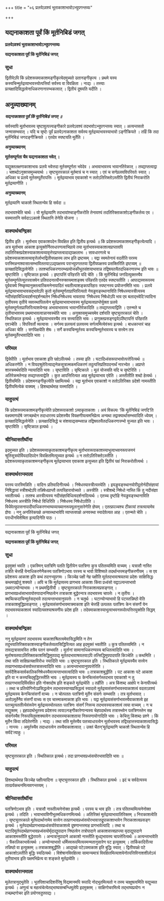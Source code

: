 +++
title = "०६ प्रलयेऽवश्यं भूताकाशाभावोऽभ्युपगन्तव्यः"

+++


## यद्यनाकाशता पूर्वं किं मूर्तनिबिडं जगत्

**प्रलयेऽवश्यं भूताकाशाभावोऽभ्युपगन्तव्यः**

**यद्यनाकाशता पूर्वं किं मूर्तनिबिडं जगत्**

### **सुधा**

द्वितीयेऽपि किं प्रदेशरूपमाकाशमङ्गीकृत्येदमुच्यते उतानङ्गीकृत्य । प्रथमे यस्य कस्यचिन्मूर्तद्रव्याभावस्योत्पत्तिर्वा सर्वस्य वा विवक्षिता । नाद्यः । तस्याः प्रत्यक्षादिसिद्धत्वेनाधिकरणानारम्भकत्वात् । द्वितीयं दूषयति यदीति ।

## **अनुव्याख्यानम्**

***यद्यनाकाशता पूर्वं किं मूर्तनिबिडं जगत् ॥***

सर्वस्यापि मूर्ताभावस्य सृष्टावुत्पत्त्यङ्गीकारे प्रलयेऽवश्यं तदभावोऽभ्युपगन्तव्यः स्यात् । अत्यन्तसतो जन्मासम्भवात् । यदि च सृष्टेः पूर्वं प्रलयेऽनाकाशता सर्वस्य मूर्तद्रव्याभावस्याभावो ऽङ्गीक्रियते । तर्हि किं तदा मूर्तनिबिडं जगदङ्गीक्रियते । एतदेव स्पष्टयति मूर्तेति ।

**अनुव्याख्यानम्**

**मूर्तसम्पूर्णता चैव यद्यनाकाशता भवेत् ।**

यद्युक्तलक्षणाकाशाभावः प्रलये भवेत्तदा मूर्तसम्पूर्णता भवेदेव । अभावाभावस्य भावानतिरेकात् । तव्द्याप्तत्वाद्वा । चशब्दोऽनुक्तसमुच्चयार्थः । सृष्ट्युत्तरकालं मूर्तमात्रं च न स्यात् । एवं च सर्गप्रलयविपरिवर्तः स्यात् । अधिका च प्रलये मूर्तसम्पूर्तेरापत्तिः । मूर्तद्रव्याभाव एवाकाशो न ततोऽतिरिक्तोऽस्तीति द्वितीयं निराकरोति मूर्तद्रव्याणीति ।

**अनुव्याख्यानम्**

मूर्तद्रव्याणि चाकाशे स्थितान्येव हि सर्वदा ॥

तदभावश्चेति चार्थः । यो मूर्तद्रव्याणि तदभावांश्चाङ्गीकरोति तेनावश्यं तदतिरिक्ताकाशोऽङ्गीकर्तव्य एव । यस्मात्तानि सर्वदाऽऽकाशे स्थितानि तेनेति योजना ।

### **वाक्यार्थचन्द्रिका**

द्वितीय इति । मूर्ताभाव एवाकाशपदेन विवक्षित इति द्वितीय इत्यर्थः ॥ किं प्रदेशरूपमाकाशमङ्गीकृत्येत्यादि । अत्र मूर्ताभाव आकाश इत्युक्तेर्निरवधारणत्वाभिप्राये तया मूर्ताभावस्याकाशत्वप्राप्तावपि तदतिरिक्तप्रदेशस्याकाशत्वव्यावृत्तेरप्राप्तत्वादाद्यपक्षलाभः । सावधारणत्वे च प्रदेशस्याकाशत्वव्यावृत्तेर्लाभाद्वितीयपक्षस्य लाभ इति द्रष्टव्यम् । यद्वा स्वमतेनायं वदतीति परस्य परस्मिन्ननाश्वासात्सम्भाविततयाऽऽद्यपक्षस्य पराभ्युपगततया द्वितीयपक्षस्य प्रसक्तिरिति द्रष्टव्यम् ॥ प्रत्यक्षादिसिद्धत्वेनेति । ततश्चाधिकरणारम्भप्रयोजकीभूतसंशयाभावान्न तद्विषयतयैतदधिकरणारम्भ इति भावः ॥ सृष्टाविति । सृष्टिकाल इत्यर्थः । इष्टापत्तिं परिहरति यदि चेति । किं मूर्तनिबिडं जगदित्युक्तस्यैव मूर्तसम्पूर्णतेत्युत्तरवाक्येन प्रतिपादनात्पौनरुक्तयमाशङ्क्य परिहरति एतदेव स्पष्टयतीति । आपाद्यस्वरूपस्य पूर्ववाक्ये निष्कृष्यानुक्तत्वात्किमनेनापादितं भवतीत्याशङ्कापरिहारः स्पष्टनस्य प्रयोजनमिति भावः । प्रलये मूर्तद्रव्याभावाभावसद्भावेऽपि कुतो मूर्तसम्पूर्णताप्राप्तिरित्यतो नेयङुवङ्स्थानाविति निषेधस्यास्त्रीत्यस्य नदीसंज्ञाविधित्वदर्शनाद्दर्शनबलेन निषेधनिषेधस्य भावताया ‘निषेधस्य निषेधोऽपि भाव एव बलाद्भवेदि’त्यादिना तृतीयस्य तृतीये व्यवस्थापितत्वेन मूर्तद्रव्याभावाभावस्य मूर्तद्रव्यत्वप्राप्तेर्युक्ता प्रलये मूर्तसम्पूर्णताप्राप्तिरित्याशयेनाह अभावाभावस्य भावानतिरेकादिति ॥ तव्द्याप्तत्वाद्विति । एतन्मते च तृतीयाभावस्य प्रथमाभावत्वान्नानवस्थेति भावः । अनुक्तसमुच्चयमेव दर्शयति सृष्ट्युत्तरकालं चेति । स्थितिकाल इत्यर्थः । मूर्तद्रव्याभावस्यैव तत्र सत्त्वादिति भावः । प्रागुक्तप्रसङ्गद्वयेऽपीष्टापत्तिं परिहरति एवञ्चेति । विपरिवर्तो व्यत्यासः । सर्गस्य प्रलयत्वं प्रलयस्य सर्गत्वमित्येवंरूप इत्यर्थः । बाधकान्तरं चाह अधिका चेति । सर्गापेक्षयेति शेषः । सर्गे कस्यचिन्मूर्तस्य कस्यचिन्मूर्तभावस्य च सत्त्वेन तत्र मूर्तसम्पूर्तेरभावादिति भावः ।

### **परिमल**

द्वियेपीति । मूर्ताभाव एवाकाश इति पक्षेऽपीत्यर्थः । तस्या इति । घटादिध्वंसरूपाभावोत्पत्तेरित्यर्थः ॥ अधिकरणेति । न वियदश्रुतेरित्याद्यनेकसूत्रात्मकमधिकरणं तदुत्पत्तिप्रतिपादनार्थं नारभ्येत । अप्राप्ते शास्त्रमर्थवदिति न्यायादिति भावः । सृष्टाविति । सृष्टिकाले । मूलं योजयति यदि च सृष्टेरिति । अतिरेकमतेनाह तव्द्याप्तत्वाद्वेति । कुत आपत्तिरित्यत आह मूर्तद्रव्याभाव एवेति । अस्तीतीति शब्दो हेत्वर्थः । द्वितीयमिति । प्रदेशमनङ्गीकृत्येति पक्षमित्यर्थः । यद्वा मूर्ताभाव एवाकाशो न ततोऽतिरिक्तः प्रदेशो नामस्तीति द्वितीयमित्येकं वाक्यम् । हिशब्दार्थमाह यस्मादिति ।

### **यादुपत्यं**

किं प्रदेशरूपमाकाशमङ्गीकृत्येति प्रदेशरूपाकाशो ऽव्याकृताकाशः । अयं विकल्पः ‘किं मूर्तनिबिडं जगदि’ति वक्ष्यमाणदोषे जगच्छब्देन तदाधारस्य प्रदेशस्यैव विवक्षणीयत्वमभिप्रेत्य अन्यथा तद्वाक्यार्थासम्भवादिति ध्येयम् । प्रत्यक्षादिसिद्धत्वेनेति । प्रत्यक्षादिसिद्धे च संशयाद्यसम्भवान्न तद्विषवतयैतदधिकरणारम्भो युज्यत इति भावः । सृष्टाविति । सृष्टिकाल इत्यर्थः ।

### **श्रीनिवासतीर्थीया**

इदमुच्यत इति । प्रदेशरूपमव्याकृताकाशमङ्गीकृत्य मूर्ताभावरूपाकाशस्याभूत्वाभवनरूपजननं श्रुतिसूत्रयोर्वियदादिपदेन विवक्षितमित्युच्यत इत्यर्थः ॥ न ततोऽतिरिक्तोऽस्तीति । प्रदेशरूपव्याकृताकाशमनङ्गीकृत्य मूर्तद्रव्याभाव एवाकाश इत्युच्यत इति द्वितीयं पक्षं निराकरोतीत्यर्थः ।

### **वाक्यार्थरत्नमाला**

परस्य पारस्मिन्निति । वादिनः प्रतिवादिनीत्यर्थः । निषेधस्यास्त्रीत्यस्येति । इयङुवङ्स्थानयोरीदूतोर्नदीसंज्ञायां निषिद्धायां स्त्रीशब्देऽपि तन्निषेधप्राप्तौ तत्परिहारायोच्यते । अस्त्रीति । स्त्रीशब्दे निषेधो नास्ति किं तु नदीसंज्ञा भवतीत्यर्थः । ततश्च अस्त्रीत्यस्य नदीसंज्ञाविधित्वदर्शनादित्यर्थः । एतच्च दृष्टोहि नेयङुवङ्स्थानाविति निषेधस्य अस्त्रीति निषेधो विधिरिति । निषेधस्य निषेधोऽपीति । विधैवेत्युपासनापादीयाधिकरणभाष्यव्याख्यानरूपमूलानुसारेणेति ज्ञेयम् । एतत्प्रपञ्चश्च टीकायां तत्रत्यायामेव ज्ञेयः । ननु अनतिरेकपक्षे अनवस्थाभावेपि व्याप्तत्वपक्षे अनवस्था स्यादेवेत्यत आह । एतन्मते चेति । पराधीनविशेषिता इत्यादिनेति पाठः ।

------------------------------------------------------------------------

यद्यनाकाशता पूर्वं किं मूर्तनिबिडं जगत्

**यद्यनाकाशता पूर्वं किं मूर्तनिबिडं जगत्**

### **सुधा**

इदमुक्तं भवति । एकस्मिन् पतत्रिणि पतति द्वितीयेन पतत्रिणा कुत्र पतितव्यमिति वाच्यम् । यत्रासौ नास्ति तत्रेति चेत्तर्हि येनाधिकरणेनैकस्य पतत्रिणोऽभावः परस्य च भावो विशिष्यते तदर्थान्तरमङ्गीकरणीयम् । स एव प्रदेशरूप आकाश इति कथं तदनभ्युपगमः । किञ्चेह पक्षी नेह पक्षीति मूर्ततदभावाश्रयतया प्रदेशः साक्षिसिद्धः कथमपह्नोतुं शक्यते । अपि च किं मूर्तद्रव्यस्य प्रागभाव आकाशः किंवा प्रध्वंसो यद्वाऽत्यन्ताभावो ऽथवाऽन्योन्याभावः । न प्रथमद्वितीयौ । सृष्ट्युत्तरकाले निराकाशत्वप्रसङ्गात् । प्रागभावप्रध्वंसाभावयोरुपादाननिष्ठत्वेन तत्राकाश बुद्धेरन्यत्र तदभावस्य चापत्तेः । न तृतीयः । क्वचित्कदाचिन्मूर्तसद्भावे तदत्यन्ताभावानुपपत्तेः । न चतुर्थः । घटान्योन्याभावो हि पटस्तन्निष्ठो वेति तत्राकाशबुद्धिप्रसङ्गात् । मूर्तद्रव्यसंसर्गाभावमात्रमाकाश इति चेत्तर्हि उत्पततः पतत्रिणः केन संसर्गो येन तदभावस्याकाशत्वं स्यादित्यवश्याश्रयणीयः प्रदेश इति । तदेवमाकाशस्याभूत्वाभवनरूपोत्पत्तिरयुक्तेति सिद्धम् ।

### **वाक्यार्थचन्द्रिका**

ननु मूर्तद्रव्याणां तदभावस्य चाकाशाश्रितत्वमेवासिद्धमिति न तेन तदुभयातिरिक्ताकाशस्याङ्गीकर्तव्यतासिद्धिरित्यत आह इदमुक्तं भवतीति ॥ कुत्र पतितव्यमिति । न तावद्यत्रासावस्ति तत्रैव पतनं सम्भवति । मूर्तानां सामानाधिकरण्यस्य बाधितत्वादिति भावः । मूर्ताश्रयतयाऽतिरिक्ताकाशसिद्धिमुपपाद्य मूर्ततदभावाश्रयतयाऽपि तत्सिद्धिमुपपादयति किञ्चेति ॥ कथमिति । तथा सति साक्षिप्रत्यक्षविरोधः स्यादिति भावः ॥ सृष्ट्युत्तरकाल इति । स्थितिकाले मूर्तद्रव्यस्यैव सत्त्वेन तत्प्रागभावप्रध्वंसयोस्तत्रासत्त्वादिति भावः ॥ अत्यन्ताभावानुपपत्तेरिति । सार्वदैशिकसार्वकालिकनिषेधस्यैवात्यन्ताभावत्वादिति भावः ॥ तत्राकाशबुद्धीति । पट आकाशः पटे आकाश इति वा न कस्यचिद्बुद्धिरस्तीति भावः । मूर्तद्रव्यस्य यः केनचित्संसर्गस्तदभाव एवाकाशो न तु तत्प्रागभावादिर्विवक्षित इति नोक्तदोष इति शङ्कते मूर्तद्रव्येति ॥ तर्हीति । अत्र किंशब्द आक्षेपे न केनापीत्यर्थः । तथा च प्रतियोगिनोऽप्रसिद्धत्वेन तदभावस्याप्यप्रसिद्धत्वं स्यादतो मूर्तद्रव्यसंसर्गाभावस्याकाशत्वं वदताऽवश्यं मूर्तद्रव्यस्य केनचित्संसर्गो वाच्यः । न चोत्पततः पतत्रिणो मूर्तेन संसर्गः सम्भवति । तत्र मूर्ताभावात् । अतोऽमूर्तेनैव संसर्गो वाच्यः स एव चास्माकमाकाश इति भावः । यद्वा मूर्तद्रव्यसंसर्गाभावस्यैवाकाशत्वे इह पतत्र्युत्पततीत्येवंरूपेण मूर्तद्रव्यस्योत्पततः पतत्रिणः संसर्गं निरूप्य तदभावस्याकाशत्वं त्वया वाच्यम् । न च तद्युक्तम् । इहपदार्थभूतस्य प्रदेशस्य त्वयाऽनङ्गीकारेणान्यस्य चेहपदार्थस्य तत्रास्भवेन पतत्रिणस्तेन सह संसर्गस्यैव निरूपयितुमशक्यत्वेन तदभावस्याकाशताया निरूपणायोगादिति भावः । केचित्तु किंशब्दः प्रश्ने । किं मूर्तेन किंवा तदितेरणेति । नाद्यः । तथा सति मूर्तस्यैव पतत्र्याधारत्वेन मूर्ताभावस्य तद्विरहात्तस्याकाशत्वासिद्धेः । नान्त्यः । अमूर्तस्यैव तदाधारत्वेन तस्यैवाकाशत्वात् । उक्तं चैतन्‘मूर्तद्रव्याणि चाकाशे स्थितान्येव हि सर्वदे’त्याहुः ।

### **परिमल**

सृष्ट्युत्तरकाल इति । स्थितिकाल इत्यर्थः। तदा प्रागभावप्रध्वंसयोरभावादिति भावः ॥

### **यादुपत्यं**

हिशब्दार्थमाह किञ्चेह पक्षीत्यादिना ॥ सृष्ट्युत्तरकाल इति । स्थितिकाल इत्यर्थः । इदं च सर्वदेत्यस्य तात्प्रर्यकथनमित्यवगन्तव्यम् ।

### **श्रीनिवासतीर्थीया**

पतत्रिणोऽभाव इति । यत्रासौ नास्तीत्यनेनोक्त इत्यर्थेः । परस्य च भाव इति । तत्र पतितव्यमित्यनेनोक्त इत्यर्थः । तदिति । भावाभावविणीभूतमधिकरणमित्यर्थः । अतिरिक्तं मूर्तद्रव्याभावातिरिक्तम् ॥ निराकाशत्वेति । सृष्ट्युत्तरकाले मूर्तपदार्थानामेव सत्त्वेन तत्प्रागभावप्रध्वंसयोरभावात्तद्रूपाकाशाभावेन निराकाशत्वप्रसङ्ग इत्यर्थः । मूर्तपदार्थप्रागभावप्रध्वंसयोरेवाकाशत्वे दूषणान्तरमाह प्रागभावेत्यादि । तथा च घटादिमूर्तपदार्थप्रागभावप्रध्वंसयोर्मृदाद्युपादान निष्ठत्वेन तत्रोपादाने आकाशसत्त्वप्राप्त्या मृदाद्युपादाने आकाशमस्तीति बुद्धेरापत्तेः । अन्यत्रानुपादाने आकाशो नास्तीति बुध्द्यभावस्य चापत्तेरित्यर्थः ॥ अत्यन्ताभावेति । त्रैकालिकाभावेत्यर्थः । अन्योन्याभावो धर्मिस्वरूपमित्यस्मन्मतानुसारेण पट इत्युक्तम् । तार्किकादिरीत्या तन्निष्ठो वा इत्युक्तम् ॥ तत्राकाशबुद्धीति । आद्यपक्षे पटेऽयमाकाश इति बुद्धिः स्यात् । द्वितीयपक्षे पटे आकाशोऽस्तीति बुद्धिः स्यदित्यर्थः । विशेषानविवक्षित्वा सामान्यमात्रं विवक्षितमित्याशयेनोत्पत्तिविनाशशीलोऽयं तुरीयाभाव इति पक्षमभिप्रेत्य वा शङ्कते मूर्तद्रव्येति ।

### **वाक्यार्थरत्नमाला**

मूलेतत्रानुद्भूतेति । भूतपिशाचादिशरीरेषु विद्यमानमपि रूपादि नोद्भूतमित्यतो न तस्य चाक्षुषत्वमिति यद्युच्यत इत्यर्थः । अणुत्वं च महत्वंचेत्येतद्भाष्यसम्बन्धिमूलेपि इदमुक्तम् । साक्षिगोचरमित्ये तद्भाष्यप्रयोगः न तच्छब्दगोचर इति प्रयोगवदुपपाद्यः ।

